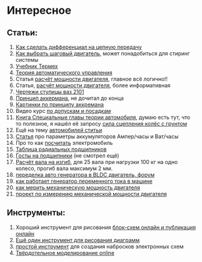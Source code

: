 # Интересное

## Статьи:

1. [Как сделать дифференциал на цепную передачу](https://www.drive2.ru/l/491351956317536299/)
2. [Как выбрать шаговый двигатель](https://darxton.ru/wiki-article/vybor-shagovogo-dvigatelya-i-moshnosti-servoprivoda/), может понадобиться для стиринг системы
3. [Учебник Термех ](http://files.lib.sfu-kras.ru/ebibl/umkd/267/u_practice.pdf)
4. [Теория автоматического управления](http://sds-max.com.ua/downloads/TAU.pdf)
5. Статья [расчёт мощности двигателя](https://electrotransport.ru/ussr/index.php?topic=43434.0), главное всё логично!!
6. Статья, [расчёт мощности двигателя](https://wiki.zr.ru/Мощность_момент), более информативная
7. [Чертежи ступицы ваз 2101](https://www.drive2.ru/c/2651431/)
8. [Принцип аккермана](http://www.rc-auto.ru/articles_models/id/445/), не дочитал до конца
9. [Картинки по принципу аккремана](https://www.drive2.ru/b/1008700/)
10. Видео курс [по допускам и посадкам](https://www.youtube.com/watch?v=lPrxrmCvDis&feature=youtu.be)
11. [Книга Специальные главы теории автомобиля](https://books.google.ru/books?id=DKuERElgxd4C&pg=PA31&lpg=PA31&dq=сила+сцепления+колёс+с+грунтом&source=bl&ots=qYIHp314ej&sig=ACfU3U3OWoljx35koVpznL57TUV3empZZQ&hl=en&sa=X&ved=2ahUKEwixm93285LgAhVKhaYKHcU-DxEQ6AEwDHoECAMQAQ#v=onepage&q=сила%20сцепления%20колёс%20с%20грунтом&f=false), думаю есть тут, что то полезное, я нашёл её запросу [сила сцепления колёс с грунтом](https://www.google.com/search?q=сила+сцепления+колёс+с+грунтом)
12. Ещё на тему [автомобилей ститьи](https://wiki.zr.ru/Как_движется_автомобиль)
13. [Статья](https://ammo1.livejournal.com/585236.html) про параметры аккумуляторов Ампер/часы  и Ват/часы
14. Про то как [посчитать](https://goldenmotor.ru/electromobil-svoimi-rukami/) электромобиль 
15. [Таблица радиальных подшипников](http://podshipnika.ru/tablica-razmerov-sharikovyh-podshipnikov/#4) 
16. [Госты на подшипники](https://www.pdsar.biz/documents) \(не смотрел ещё\)
17. [Расчёт вала на изгиб](https://prostobuild.ru/onlainraschet/143-raschet-balki-na-progib.html), для 25 вала при нагрузки 100 кг на одно колесо, прогиб вала максимум 2 мм.
18. [переделка авто генератора в BLDC двигатель, форум](http://motorboard.ru/forum/index.php?/topic/2182-%D1%81%D0%B0%D0%BC%D0%BE%D0%B4%D0%B5%D0%BB%D1%8C%D0%BD%D1%8B%D0%B9-bldc-%D0%BC%D0%BE%D1%82%D0%BE%D1%80-%D0%B8%D0%B7-%D0%B0%D0%B2%D1%82%D0%BE%D0%BC%D0%BE%D0%B1%D0%B8%D0%BB%D1%8C%D0%BD%D0%BE%D0%B3%D0%BE-%D0%B3%D0%B5%D0%BD%D0%B5%D1%80%D0%B0%D1%82%D0%BE%D1%80%D0%B0/)
19. [как работает генератор переменного тока в машине](http://mlab.org.ua/articles/electric/59-electric-generator.html)
20. [как мерить механическую мощность двигателя](https://hackaday.com/?s=torque)
21. [проект по измерению механической мощности двигателя](http://people.ece.cornell.edu/land/courses/ece4760/FinalProjects/f2017/apg67_kss223_ejy25/kss223_apg67_ejy25/kss223_apg67_ejy25/index.htm)

## Инструменты:

1. Хороший инструмент для рисования [блок-схем онлайн и публикация онлайн](https://www.lucidchart.com)
2. [Ещё один инструмент для рисования диаграмм](https://www.draw.io/)
3. [простой инструмент](http://fritzing.org/home/) для создания набросков электронных схем
4. [Твёрдотельное моделирование online](https://www.onshape.com/)

